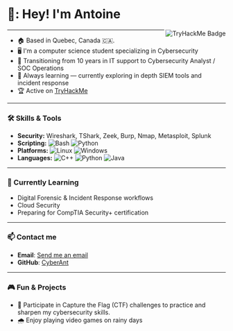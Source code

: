 <h1 align="left" id="macropower-title">👋: Hey! I'm Antoine </h1>
<a href="https://tryhackme.com/p/Cyberant">
  <img src="https://tryhackme-badges.s3.amazonaws.com/Cyberant.png" alt="TryHackMe Badge" align="right" />
</a>

---

- :house: Based in Quebec, Canada 🇨🇦.
- :desktop_computer: I'm a computer science student specializing in Cybersecurity
- :closed_lock_with_key: Transitioning from 10 years in IT support to Cybersecurity Analyst / SOC Operations
- :seedling: Always learning — currently exploring in depth SIEM tools and incident response
- :trophy: Active on [TryHackMe](https://tryhackme.com/p/Cyberant)

---

### :hammer_and_wrench: Skills & Tools
- **Security:** Wireshark, TShark, Zeek, Burp, Nmap, Metasploit, Splunk    
- **Scripting:** ![Bash](https://img.shields.io/badge/Bash-4EAA25?logo=gnubash&logoColor=fff)   ![Python](https://img.shields.io/badge/Python-3776AB?logo=python&logoColor=fff)  
- **Platforms:** ![Linux](https://img.shields.io/badge/Linux-FCC624?logo=linux&logoColor=black)   ![Windows](https://custom-icon-badges.demolab.com/badge/Windows-0078D6?logo=windows11&logoColor=white)
- **Languages:** ![C++](https://img.shields.io/badge/C++-%2300599C.svg?logo=c%2B%2B&logoColor=white)   ![Python](https://img.shields.io/badge/Python-3776AB?style=flat&logo=python&logoColor=white)   ![Java](https://img.shields.io/badge/Java-ED8B00?style=flat&logo=openjdk&logoColor=white)
 
---

### :dart: Currently Learning  
- Digital Forensic & Incident Response workflows
- Cloud Security
- Preparing for CompTIA Security+ certification  
  
---

### :mailbox: Contact me
- **Email**: [Send me an email](mailto:antoine.marion7@gmail.com)
- **GitHub**: [CyberAnt](https://github.com/AntoineMarion7)

---

### :video_game: Fun & Projects
- :brain: Participate in Capture the Flag (CTF) challenges to practice and sharpen my cybersecurity skills.
- :cloud_with_rain: Enjoy playing video games on rainy days
